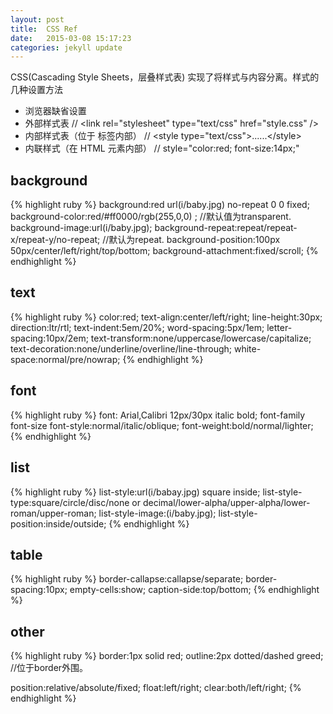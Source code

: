 ```yaml
---
layout: post
title:  CSS Ref
date:   2015-03-08 15:17:23
categories: jekyll update
---
```

CSS(Cascading Style Sheets，层叠样式表) 实现了将样式与内容分离。样式的几种设置方法

- 浏览器缺省设置
- 外部样式表      //   &lt;link rel="stylesheet" type="text/css" href="style.css" /&gt;
- 内部样式表（位于 <head> 标签内部）    //   &lt;style type="text/css">......&lt;/style>
- 内联样式（在 HTML 元素内部）   // style="color:red; font-size:14px;"

<h2>background</h2>

{% highlight ruby %}
background:red url(i/baby.jpg) no-repeat 0 0 fixed;
background-color:red/#ff0000/rgb(255,0,0) ;  //默认值为transparent.
background-image:url(i/baby.jpg);
background-repeat:repeat/repeat-x/repeat-y/no-repeat;       //默认为repeat.
background-position:100px 50px/center/left/right/top/bottom;
background-attachment:fixed/scroll;
{% endhighlight %}

<h2>text</h2>

{% highlight ruby %}
color:red;
text-align:center/left/right;
line-height:30px;
direction:ltr/rtl;
text-indent:5em/20%; 
word-spacing:5px/1em;
letter-spacing:10px/2em;
text-transform:none/uppercase/lowercase/capitalize;
text-decoration:none/underline/overline/line-through;
white-space:normal/pre/nowrap;
{% endhighlight %}

<h2>font</h2>

{% highlight ruby %}
font: Arial,Calibri 12px/30px italic bold;
font-family
font-size
font-style:normal/italic/oblique;
font-weight:bold/normal/lighter;
{% endhighlight %}

<h2>list</h2>

{% highlight ruby %}
list-style:url(i/babay.jpg) square inside;
list-style-type:square/circle/disc/none  or decimal/lower-alpha/upper-alpha/lower-roman/upper-roman;
list-style-image:(i/baby.jpg);
list-style-position:inside/outside;
{% endhighlight %}

<h2>table</h2>

{% highlight ruby %}
border-callapse:callapse/separate;
border-spacing:10px;
empty-cells:show;
caption-side:top/bottom;
{% endhighlight %}

<h2>other</h2>

{% highlight ruby %}
border:1px solid  red;
outline:2px dotted/dashed greed;    //位于border外围。

position:relative/absolute/fixed;
float:left/right;
clear:both/left/right;
{% endhighlight %}
